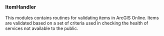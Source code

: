 ### ItemHandler

This modules contains routines for validating items in ArcGIS Online.  Items are validated based on a set of criteria used in checking the health of services not available to the public.